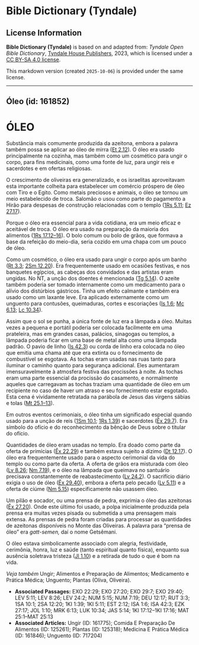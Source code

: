 # Bible Dictionary (Tyndale)

## License Information

**Bible Dictionary (Tyndale)** is based on and adapted from: _Tyndale Open Bible Dictionary_, [Tyndale House Publishers](https://tyndaleopenresources.com/), 2023, which is licensed under a [CC BY-SA 4.0 license](https://creativecommons.org/licenses/by-sa/4.0/legalcode.en).

This markdown version (created `2025-10-06`) is provided under the same license.



--------------------------------

## Óleo (id: 161852)

ÓLEO
====

Substância mais comumente produzida da azeitona, embora a palavra também possa se aplicar ao óleo de mirra ([Et 2\.12](https://ref.ly/Esth2:12)). O óleo era usado principalmente na cozinha, mas também como um cosmético para ungir o corpo, para fins medicinais, como uma fonte de luz, para ungir reis e sacerdotes e em ofertas religiosas.

O crescimento de oliveiras era generalizado, e os israelitas aproveitavam esta importante colheita para estabelecer um comércio próspero de óleo com Tiro e o Egito. Como metais preciosos e animais, o óleo se tornou um meio estabelecido de troca. Salomão o usou como parte do pagamento a Hirão para despesas de construção relacionadas com o templo ([1Rs 5\.11](https://ref.ly/1Kgs5:11); [Ez 27\.17](https://ref.ly/Ezek27:17)).

Porque o óleo era essencial para a vida cotidiana, era um meio eficaz e aceitável de troca. O óleo era usado na preparação da maioria dos alimentos ([1Rs 17\.12–16](https://ref.ly/1Kgs17:12-1Kgs17:16)). O bolo comum ou bolo de grãos, que formava a base da refeição do meio\-dia, seria cozido em uma chapa com um pouco de óleo.

Como um cosmético, o óleo era usado para ungir o corpo após um banho ([Rt 3\.3](https://ref.ly/Ruth3:3); [2Sm 12\.20](https://ref.ly/2Sam12:20)). Era frequentemente usado em ocasiões festivas, e nos banquetes egípcios, as cabeças dos convidados e das artistas eram ungidas. No NT, a unção dos doentes é mencionada ([Tg 5\.14](https://ref.ly/Jas5:14)). O azeite também poderia ser tomado internamente como um medicamento para o alívio dos distúrbios gástricos. Tinha um efeito calmante e também era usado como um laxante leve. Era aplicado externamente como um unguento para contusões, queimaduras, cortes e escoriações ([Is 1\.6](https://ref.ly/Isa1:6); [Mc 6\.13](https://ref.ly/Mark6:13); [Lc 10\.34](https://ref.ly/Luke10:34)).

Assim que o sol se punha, a única fonte de luz era a lâmpada a óleo. Muitas vezes a pequena e portátil poderia ser colocada facilmente em uma prateleira, mas em grandes casas, palácios, sinagogas ou templos, a lâmpada poderia ficar em uma base de metal alta como uma lâmpada padrão. O pavio de linho ([Is 42\.3](https://ref.ly/Isa42:3)) ou corda de linho era colocada no óleo que emitia uma chama até que era extinta ou o fornecimento de combustível se esgotava. As tochas eram usadas nas ruas tanto para iluminar o caminho quanto para segurança adicional. Eles aumentaram imensuravelmente à atmosfera festiva das procissões à noite. As tochas eram uma parte essencial da procissão do casamento, e normalmente aqueles que carregavam as tochas traziam uma quantidade de óleo em um recipiente no caso de haver um atraso e seu fornecimento estar esgotado. Esta cena é vividamente retratada na parábola de Jesus das virgens sábias e tolas ([Mt 25\.1–13](https://ref.ly/Matt25:1-Matt25:13)).

Em outros eventos cerimoniais, o óleo tinha um significado especial quando usado para a unção de reis ([1Sm 10\.1](https://ref.ly/1Sam10:1); [1Rs 1\.39](https://ref.ly/1Kgs1:39)) e sacerdotes ([Êx 29\.7](https://ref.ly/Exod29:7)). Era símbolo do ofício e do reconhecimento da bênção de Deus sobre o titular do ofício.

Quantidades de óleo eram usadas no templo. Era doado como parte da oferta de primícias ([Êx 22\.29](https://ref.ly/Exod22:29)) e também estava sujeito a dízimo ([Dt 12\.17](https://ref.ly/Deut12:17)). O óleo era frequentemente usado para o aspecto cerimonial da vida do templo ou como parte da oferta. A oferta de grãos era misturada com óleo ([Lv 8\.26](https://ref.ly/Lev8:26); [Nm 7\.19](https://ref.ly/Num7:19)), e o óleo na lâmpada que queimava no santuário precisava constantemente de reabastecimento ([Lv 24\.2](https://ref.ly/Lev24:2)). O sacrifício diário exigia o uso de óleo ([Êx 29\.40](https://ref.ly/Exod29:40)), embora a oferta pelo pecado ([Lv 5\.11](https://ref.ly/Lev5:11)) e a oferta de ciúme ([Nm 5\.15](https://ref.ly/Num5:15)) especificamente não usassem óleo.

Um pilão e socador, ou uma prensa de pedra, exprimia o óleo das azeitonas ([Êx 27\.20](https://ref.ly/Exod27:20)). Onde este último foi usado, a polpa inicialmente produzida pela prensa era muitas vezes pisada ou submetida a uma prensagem mais extensa. As prensas de pedra foram criadas para processar as quantidades de azeitonas disponíveis no Monte das Oliveiras. A palavra para “prensa de óleo” era *gatt\-semen,* daí o nome Getsêmani.

O óleo estava simbolicamente associado com alegria, festividade, cerimônia, honra, luz e saúde (tanto espiritual quanto física), enquanto sua ausência soletrava tristeza ([Jl 1\.10](https://ref.ly/Joel1:10)) e a retirada de tudo o que é bom na vida.

*Veja também* Ungir; Alimentos e Preparação de Alimentos; Medicamento e Prática Médica; Unguento; Plantas (Oliva, Oliveira).

* **Associated Passages:** EXO 22:29; EXO 27:20; EXO 29:7; EXO 29:40; LEV 5:11; LEV 8:26; LEV 24:2; NUM 5:15; NUM 7:19; DEU 12:17; RUT 3:3; 1SA 10:1; 2SA 12:20; 1KI 1:39; 1KI 5:11; EST 2:12; ISA 1:6; ISA 42:3; EZK 27:17; JOL 1:10; MRK 6:13; LUK 10:34; JAS 5:14; 1KI 17:12–1KI 17:16; MAT 25:1–MAT 25:13
* **Associated Articles:** Ungir (ID: 161775); Comida E Preparação De Alimentos (ID: 125261); Plantas (ID: 125318); Medicina E Prática Médica (ID: 161846); Unguento (ID: 717204)

